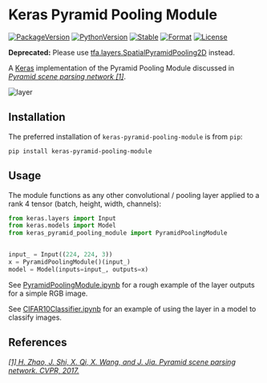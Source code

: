 # Keras Pyramid Pooling Module

[![PackageVersion][pypi-version]][pypi-home]
[![PythonVersion][python-version]][python-home]
[![Stable][pypi-status]][pypi-home]
[![Format][pypi-format]][pypi-home]
[![License][pypi-license]](LICENSE)

[pypi-version]: https://badge.fury.io/py/keras-pyramid-pooling-module.svg
[pypi-license]: https://img.shields.io/pypi/l/keras-pyramid-pooling-module.svg
[pypi-status]: https://img.shields.io/pypi/status/keras-pyramid-pooling-module.svg
[pypi-format]: https://img.shields.io/pypi/format/keras-pyramid-pooling-module.svg
[pypi-home]: https://badge.fury.io/py/keras-pyramid-pooling-module
[python-version]: https://img.shields.io/pypi/pyversions/keras-pyramid-pooling-module.svg
[python-home]: https://python.org

**Deprecated:** Please use [tfa.layers.SpatialPyramidPooling2D](https://www.tensorflow.org/addons/api_docs/python/tfa/layers/SpatialPyramidPooling2D) instead.

A [Keras](https://keras.io) implementation of the Pyramid Pooling Module
discussed in [_Pyramid scene parsing network [1]_](#references).

![layer](https://user-images.githubusercontent.com/2184469/109330138-f9ca3f80-7820-11eb-9fbb-4a3b89a88bea.png)

## Installation

The preferred installation of `keras-pyramid-pooling-module` is from `pip`:

```shell
pip install keras-pyramid-pooling-module
```

## Usage

The module functions as any other convolutional / pooling layer applied to a
rank 4 tensor (batch, height, width, channels):

```python
from keras.layers import Input
from keras.models import Model
from keras_pyramid_pooling_module import PyramidPoolingModule


input_ = Input((224, 224, 3))
x = PyramidPoolingModule()(input_)
model = Model(inputs=input_, outputs=x)
```

See [PyramidPoolingModule.ipynb](PyramidPoolingModule.ipynb) for a rough example
of the layer outputs for a simple RGB image.

See [CIFAR10Classifier.ipynb](CIFAR10Classifier.ipynb) for an example of using
the layer in a model to classify images.

## References

[_[1] H. Zhao, J. Shi, X. Qi, X. Wang, and J. Jia. Pyramid scene parsing network. CVPR, 2017._](https://hszhao.github.io/projects/pspnet/)
